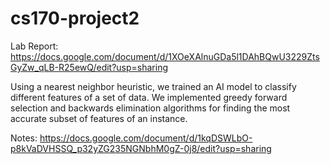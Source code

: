 # cs170-project2
Lab Report: https://docs.google.com/document/d/1XOeXAlnuGDa5l1DAhBQwU3229ZtsGyZw_qLB-R25ewQ/edit?usp=sharing

Using a nearest neighbor heuristic, we trained an AI model to classify different features of a set of data. We implemented greedy forward selection and backwards elimination algorithms for finding the most accurate subset of features of an instance.


Notes: https://docs.google.com/document/d/1kqDSWLbO-p8kVaDVHSSQ_p32yZG235NGNbhM0gZ-0j8/edit?usp=sharing
